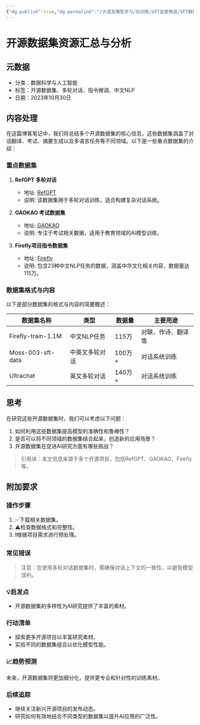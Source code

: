 ```yaml
---
{"dg-publish":true,"dg-permalink":"/大语言模型学习/后训练/SFT监督微调/SFT数据及处理/开源数据集","dg-home":false,"dg-description":"在此输入笔记的描述","dg-hide":false,"dg-hide-title":false,"dg-show-backlinks":true,"dg-show-local-graph":true,"dg-show-inline-title":true,"dg-pinned":false,"dg-passphrase":"在此输入访问密码","dg-enable-mathjax":false,"dg-enable-mermaid":false,"dg-enable-uml":false,"dg-note-icon":0,"dg-enable-dataview":false,"tags":["NLP"],"permalink":"/大语言模型学习/后训练/SFT监督微调/SFT数据及处理/开源数据集/","dgShowBacklinks":true,"dgShowLocalGraph":true,"dgShowInlineTitle":true,"dgPassFrontmatter":true,"noteIcon":0,"created":"2025-04-10T22:32:04.000+08:00","updated":"2025-04-13T13:06:02.000+08:00"}
---
```




# 开源数据集资源汇总与分析

## 元数据
- 分类：数据科学与人工智能
- 标签：开源数据集、多轮对话、指令微调、中文NLP
- 日期：2023年10月30日


## 内容处理
在这篇博客笔记中，我们将总结多个开源数据集的核心信息，这些数据集涵盖了对话翻译、考试、摘要生成以及多语言任务等不同领域。以下是一些重点数据集的介绍：

### 重点数据集
1. **RefGPT 多轮对话**
   - 地址: [RefGPT](https://github.com/DA-southampton/RedGPT)
   - 说明: 该数据集用于多轮对话训练，适合构建复杂对话系统。

2. **GAOKAO 考试数据集**
   - 地址: [GAOKAO](https://github.com/OpenLMLab/GAOKAO-Bench)
   - 说明: 专注于考试相关数据，适用于教育领域的AI模型训练。

3. **Firefly项目指令数据集**
   - 地址: [Firefly](https://huggingface.co/datasets/YeungNLP/firefly-train-1.1M)
   - 说明: 包含23种中文NLP任务的数据，涵盖中华文化相关内容，数据量达115万。


### 数据集格式与内容
以下是部分数据集的格式与内容的简要概述：

| 数据集名称 | 类型 | 数据量 | 主要用途 |
|------------|------|--------|----------|
| Firefly-train-1.1M | 中文NLP任务 | 115万 | 对联、作诗、翻译等 |
| Moss-003-sft-data | 中英文多轮对话 | 100万+ | 对话系统训练 |
| Ultrachat | 英文多轮对话 | 140万+ | 对话系统训练 |


## 思考
在研究这些开源数据集时，我们可以考虑以下问题：

1. 如何利用这些数据集提高模型的准确性和鲁棒性？
2. 是否可以将不同领域的数据集结合起来，创造新的应用场景？
3. 开源数据集在促进AI研究方面有哪些挑战？

> 引用块：本文信息来源于多个开源项目，包括RefGPT、GAOKAO、Firefly等。


## 附加要求

### 操作步骤
1. ✅下载相关数据集。
2. ⚠检查数据格式和完整性。
3. ❗根据项目需求进行预处理。


### 常见错误
> 注意：在使用多轮对话数据集时，需确保对话上下文的一致性，以避免模型误判。


### 💡启发点
- 开源数据集的多样性为AI研究提供了丰富的素材。


### 行动清单
- 探索更多开源项目以丰富研究素材。
- 实验不同的数据集组合以优化模型性能。


### 📈趋势预测
未来，开源数据集将更加细分化，提供更专业和针对性的训练素材。


### 后续追踪
- 继续关注新兴开源项目的发布动态。
- 研究如何有效地结合不同类型的数据集以提升AI应用的广泛性。
